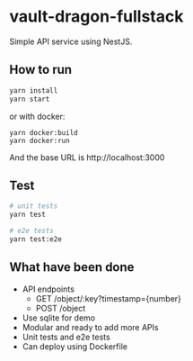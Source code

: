 # vault-dragon-fullstack

Simple API service using NestJS.

## How to run

```bash
yarn install
yarn start
```

or with docker:

```
yarn docker:build
yarn docker:run
```

And the base URL is http://localhost:3000


## Test

```bash
# unit tests
yarn test

# e2e tests
yarn test:e2e
```

## What have been done
- API endpoints
  - GET /object/:key?timestamp={number}
  - POST /object
- Use sqlite for demo
- Modular and ready to add more APIs
- Unit tests and e2e tests
- Can deploy using Dockerfile
